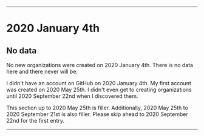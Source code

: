 
***

# 2020 January 4th

## No data

No new organizations were created on 2020 January 4th. There is no data here and there never will be.

I didn't have an account on GitHub on 2020 January 4th. My first account was created on 2020 May 25th. I didn't even get to creating organizations until 2020 September 22nd when I discovered them.

This section up to 2020 May 25th is filler. Additionally, 2020 May 25th to 2020 September 21st is also filler. Please skip ahead to 2020 September 22nd for the first entry.

***
